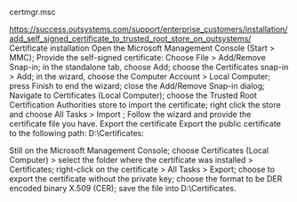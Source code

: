 certmgr.msc


https://success.outsystems.com/support/enterprise_customers/installation/add_self_signed_certificate_to_trusted_root_store_on_outsystems/
Certificate installation
Open the Microsoft Management Console (Start > MMC);
Provide the self-signed certificate:
Choose File > Add/Remove Snap-in;
in the standalone tab, choose Add;
choose the Certificates snap-in > Add;
in the wizard, choose the Computer Account > Local Computer;
press Finish to end the wizard;
close the Add/Remove Snap-in dialog;
Navigate to Certificates (Local Computer);
choose the Trusted Root Certification Authorities store to import the certificate;
right click the store and choose All Tasks > Import ;
Follow the wizard and provide the certificate file you have.
Export the certificate
Export the public certificate to the following path: D:\Certificates:

Still on the Microsoft Management Console;
choose Certificates (Local Computer) > select the folder where the certificate was installed > Certificates;
right-click on the certificate > All Tasks > Export;
choose to export the certificate without the private key;
choose the format to be DER encoded binary X.509 (CER);
save the file into D:\Certificates.
